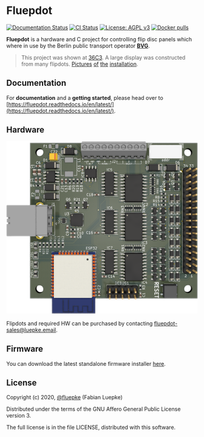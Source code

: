 # Fluepdot
[![Documentation Status](https://readthedocs.org/projects/fluepdot/badge/?version=latest)](https://fluepdot.readthedocs.io/en/latest/?badge=latest) [![CI Status](https://gitlab.com/fluepke/fluepdot/badges/master/pipeline.svg)](https://gitlab.com/fluepke/fluepdot/pipelines) [![License: AGPL v3](https://img.shields.io/badge/License-AGPL%20v3-blue.svg)](https://www.gnu.org/licenses/agpl-3.0) [![Docker pulls](https://img.shields.io/docker/pulls/fluepke/fluepdot-build-environment.svg)](https://hub.docker.com/r/fluepke/fluepdot-build-environment)

**Fluepdot** is a hardware and C project for controlling flip disc panels which where in use by the Berlin public transport operator **[BVG](https://www.bvg.de/en)**.

> This project was shown at [36C3](https://events.ccc.de/congress/2019/wiki/index.php/Main_Page). A large display was constructed from many flipdots. [Pictures](https://www.deutschlandfunkkultur.de/chaos-communication-congress-in-leipzig-auf-den-spuren-von.1264.de.html?dram:article_id=466775) [of](https://foto.benedikt-geyer.de/fluepdot-36c3/) [the](https://www.korrupt.biz/7204/36c3-nachtraege/) [installation](https://www.astrastudio.de/cloud/index.php/apps/gallery/s/nDda9j8dZQ2oNMy#IMG_7059.jpeg).

## Documentation
For **documentation** and a **getting started**, please head over to [https://fluepdot.readthedocs.io/en/latest/](https://fluepdot.readthedocs.io/en/latest/).

## Hardware
![PCB 3D rendering](./hardware/fluepboard/renderings/fluepboard_3d.png)

Flipdots and required HW  can be purchased by contacting [fluepdot-sales@luepke.email](mailto:fluepdot-sales@luepke.email).

## Firmware
You can download the latest standalone firmware installer [here](https://gitlab.com/fluepke/fluepdot/-/jobs/artifacts/master/raw/software/service_utility/service_utility?job=build_service_utility).

## License
Copyright (c) 2020, [@fluepke](http://twitter.com/fluepke) (Fabian Luepke)

Distributed under the terms of the GNU Affero General Public License version 3.

The full license is in the file LICENSE, distributed with this software.
